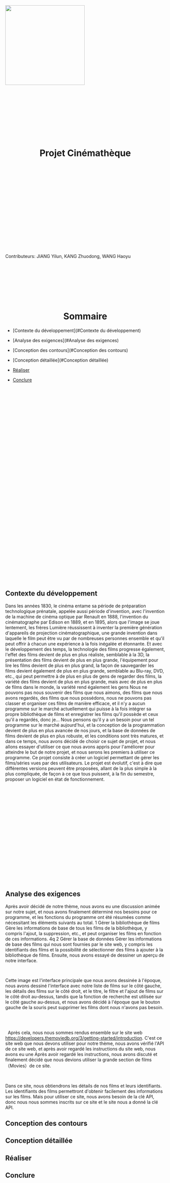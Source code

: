 <img src="https://raw.githubusercontent.com/Marshellson/Cinematheque/012237b44f73f83f6dd1a0b8080fd51150b10f6d/rapport_image/15232.svg" width="250px" />
&nbsp;

&nbsp;

&nbsp;

&nbsp;

&nbsp;

&nbsp;






# <center>Projet Cinémathèque</center>
&nbsp;

&nbsp;

&nbsp;

&nbsp;

&nbsp;

&nbsp;

&nbsp;

&nbsp;

&nbsp;

Contributeurs: JIANG Yilun, KANG Zhuodong, WANG Haoyu

&nbsp;

&nbsp;

&nbsp;

&nbsp;







# <center>Sommaire</center>

* [Contexte du développement](#Contexte du développement)
  &nbsp;

* [Analyse des exigences](#Analyse des exigences)
  &nbsp;

* [Conception des contours](#Conception des contours)
  &nbsp;

* [Conception détaillée](#Conception détaillée)
  &nbsp;

* [Réaliser](#Réaliser)
  &nbsp;

* [Conclure](#Conclure)
  &nbsp;

&nbsp;
&nbsp;

&nbsp;

&nbsp;

&nbsp;

&nbsp;

&nbsp;

&nbsp;

&nbsp;

&nbsp;

&nbsp;

&nbsp;

&nbsp;

&nbsp;

&nbsp;

&nbsp;

&nbsp;

&nbsp;

&nbsp;

&nbsp;

&nbsp;

## Contexte du développement
Dans les années 1830, le cinéma entame sa période de préparation technologique prénatale, appelée aussi période d'invention, avec l'invention de la machine de cinéma optique par Renault en 1888, l'invention du cinématographe par Edison en 1889, et en 1895, alors que l'image se joue lentement, les frères Lumière réussissent à inventer la première génération d'appareils de projection cinématographique, une grande invention dans laquelle le film peut être vu par de nombreuses personnes ensemble et qu'il peut offrir à chacun une expérience à la fois inégalée et étonnante. Et avec le développement des temps, la technologie des films progresse également, l'effet des films devient de plus en plus réaliste, semblable à la 3D, la présentation des films devient de plus en plus grande, l'équipement pour lire les films devient de plus en plus grand, la façon de sauvegarder les films devient également de plus en plus grande, semblable au Blu-ray, DVD, etc., qui peut permettre à de plus en plus de gens de regarder des films, la variété des films devient de plus en plus grande, mais avec de plus en plus de films dans le monde, la variété rend également les gens Nous ne pouvons pas nous souvenir des films que nous aimons, des films que nous avons regardés, des films que nous possédons, nous ne pouvons pas classer et organiser ces films de manière efficace, et il n'y a aucun programme sur le marché actuellement qui puisse à la fois intégrer sa propre bibliothèque de films et enregistrer les films qu'il possède et ceux qu'il a regardés, donc je... Nous pensons qu'il y a un besoin pour un tel programme sur le marché aujourd'hui, et la conception de la programmation devient de plus en plus avancée de nos jours, et la base de données de films devient de plus en plus robuste, et les conditions sont très matures, et dans ce temps, nous avons décidé de choisir ce sujet de projet, et nous allons essayer d'utiliser ce que nous avons appris pour l'améliorer pour atteindre le but de notre projet, et nous serons les premiers à utiliser ce programme.
Ce projet consiste à créer un logiciel permettant de gérer les films/séries vues par des utilisateurs. Le projet est évolutif, c'est à dire que différentes versions peuvent être proposées, allant de la plus simple à la plus compliquée, de façon à ce que tous puissent, à la fin du semestre, proposer un logiciel en état de fonctionnement.
&nbsp;

&nbsp;

&nbsp;

&nbsp;

&nbsp;

&nbsp;

&nbsp;

&nbsp;

&nbsp;

&nbsp;

&nbsp;

## Analyse des exigences
Après avoir décidé de notre thème, nous avons eu une discussion animée sur notre sujet, et nous avons finalement déterminé nos besoins pour ce programme, et les fonctions du programme ont été résumées comme nécessitant les éléments suivants au total.
1 Gérer la bibliothèque de films
Gère les informations de base de tous les films de la bibliothèque, y compris l'ajout, la suppression, etc., et peut organiser les films en fonction de ces informations. 4q
2 Gérer la base de données
Gérer les informations de base des films qui nous sont fournies par le site web, y compris les identifiants des films et la possibilité de sélectionner des films à ajouter à la bibliothèque de films.
Ensuite, nous avons essayé de dessiner un aperçu de notre interface.
&nbsp;

&nbsp;

Cette image est l'interface principale que nous avons dessinée à l'époque, nous avons dessiné l'interface avec notre liste de films sur le côté gauche, les détails des films sur le côté droit, et le titre, le filtre et l'ajout de films sur le côté droit au-dessus, tandis que la fonction de recherche est utilisée sur le côté gauche au-dessus, et nous avons décidé à l'époque que le bouton gauche de la souris peut supprimer les films dont nous n'avons pas besoin.
&nbsp;

&nbsp;

&nbsp;
Après cela, nous nous sommes rendus ensemble sur le site web https://developers.themoviedb.org/3/getting-started/introduction. C'est ce site web que nous devons utiliser pour notre thème, nous avons vérifié l'API de ce site web, et après avoir regardé les instructions du site web, nous avons eu une Après avoir regardé les instructions, nous avons discuté et finalement décidé que nous devions utiliser la grande section de films （Movies）de ce site.
&nbsp;

&nbsp;

Dans ce site, nous obtiendrons les détails de nos films et leurs identifiants. Les identifiants des films permettront d'obtenir facilement des informations sur les films. Mais pour utiliser ce site, nous avons besoin de la clé API, donc nous nous sommes inscrits sur ce site et le site nous a donné la clé API.




## Conception des contours
## Conception détaillée
## Réaliser
## Conclure